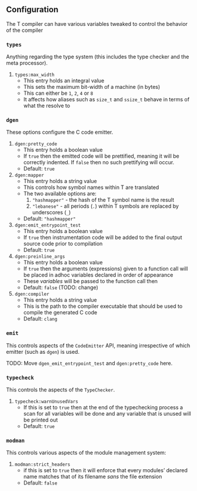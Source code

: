 ## Configuration

The T compiler can have various variables tweaked to control the
behavior of the compiler

### `types`

Anything regarding the type system (this includes the type checker and
the meta processor).

1.  `types:max_width`
    - This entry holds an integral value
    - This sets the maximum bit-width of a machine (in bytes)
    - This can either be `1`, `2`, `4` or `8`
    - It affects how aliases such as `size_t` and `ssize_t` behave in
      terms of what the resolve to

### `dgen`

These options configure the C code emitter.

1.  `dgen:pretty_code`
    - This entry holds a boolean value
    - If `true` then the emitted code will be prettified, meaning it
      will be correctly indented. If `false` then no such prettifying
      will occur.
    - Default: `true`
2.  `dgen:mapper`
    - This entry holds a string value
    - This controls how symbol names within T are translated
    - The two available options are:
      1.  `"hashmapper"` - the hash of the T symbol name is the result
      2.  `"lebanese"` - all periods (`.`) within T symbols are replaced
          by underscores (`_`)
    - Default: `"hashmapper"`
3.  `dgen:emit_entrypoint_test`
    - This entry holds a boolean value
    - If `true` then instrumentation code will be added to the final
      output source code prior to compilation
    - Default: `true`
4.  `dgen:preinline_args`
    - This entry holds a boolean value
    - If `true` then the arguments (expressions) given to a function
      call will be placed in adhoc variables declared in order of
      appearance
    - These *variables* will be passed to the function call then
    - Default: `false` (TODO: change)
5.  `dgen:compiler`
    - This entry holds a string value
    - This is the path to the compiler executable that should be used to
      compile the generated C code
    - Default: `clang`

### `emit`

This controls aspects of the `CodeEmitter` API, meaning irrespective of
which emitter (such as `dgen`) is used.

TODO: Move `dgen_emit_entrypoint_test` and `dgen:pretty_code` here.

### `typecheck`

This controls the aspects of the `TypeChecker`.

1.  `typecheck:warnUnusedVars`
    - If this is set to `true` then at the end of the typechecking
      process a scan for all variables will be done and any variable
      that is unused will be printed out
    - Default: `true`

### `modman`

This controls various aspects of the module management system:

1.  `modman:strict_headers`
    - if this is set to `true` then it will enforce that every modules’
      declared name matches that of its filename *sans* the file
      extension
    - Default: `false`
